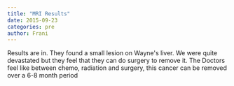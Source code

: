 ```yaml
---
title: "MRI Results"
date: 2015-09-23
categories: pre
author: Frani
---
```

Results are in. They found a small lesion on Wayne's liver. We were quite devastated but they feel that they can do surgery to remove it. The Doctors feel like between chemo, radiation and surgery, this cancer can be removed over a 6-8 month period
